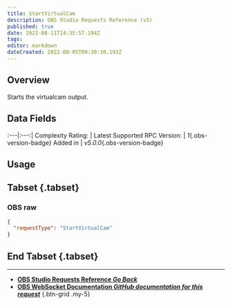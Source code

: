```yaml
---
title: StartVirtualCam
description: OBS Studio Requests Reference (v5)
published: true
date: 2022-08-11T14:35:57.194Z
tags: 
editor: markdown
dateCreated: 2022-08-05T09:30:30.193Z
---
```


## Overview
Starts the virtualcam output.

## Data Fields
:---|:---:|
Complexity Rating: | <span class="stars stars--1"></span>
Latest Supported RPC Version: | *1*{.obs-version-badge}
Added in | *v5.0.0*{.obs-version-badge}

## Usage
## Tabset {.tabset}
### OBS raw
```json
{
  "requestType": "StartVirtualCam"
}
```
## End Tabset {.tabset}

---

- [<i class="mdi mdi-chevron-left"></i>**OBS Studio Requests Reference *Go Back***](/en/Broadcasters/OBS/Requests)
- [<i class="mdi mdi-github"></i> **OBS WebSocket Documentation *GitHub documentation for this request***](https://github.com/obsproject/obs-websocket/blob/master/docs/generated/protocol.md#startvirtualcam)
{.btn-grid .my-5}